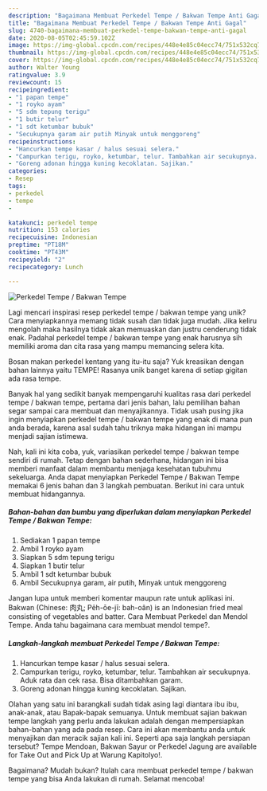 ```yaml
---
description: "Bagaimana Membuat Perkedel Tempe / Bakwan Tempe Anti Gagal"
title: "Bagaimana Membuat Perkedel Tempe / Bakwan Tempe Anti Gagal"
slug: 4740-bagaimana-membuat-perkedel-tempe-bakwan-tempe-anti-gagal
date: 2020-08-05T02:45:59.102Z
image: https://img-global.cpcdn.com/recipes/448e4e85c04ecc74/751x532cq70/perkedel-tempe-bakwan-tempe-foto-resep-utama.jpg
thumbnail: https://img-global.cpcdn.com/recipes/448e4e85c04ecc74/751x532cq70/perkedel-tempe-bakwan-tempe-foto-resep-utama.jpg
cover: https://img-global.cpcdn.com/recipes/448e4e85c04ecc74/751x532cq70/perkedel-tempe-bakwan-tempe-foto-resep-utama.jpg
author: Walter Young
ratingvalue: 3.9
reviewcount: 15
recipeingredient:
- "1 papan tempe"
- "1 royko ayam"
- "5 sdm tepung terigu"
- "1 butir telur"
- "1 sdt ketumbar bubuk"
- "Secukupnya garam air putih Minyak untuk menggoreng"
recipeinstructions:
- "Hancurkan tempe kasar / halus sesuai selera."
- "Campurkan terigu, royko, ketumbar, telur. Tambahkan air secukupnya. Aduk rata dan cek rasa. Bisa ditambahkan garam."
- "Goreng adonan hingga kuning kecoklatan. Sajikan."
categories:
- Resep
tags:
- perkedel
- tempe
- 

katakunci: perkedel tempe  
nutrition: 153 calories
recipecuisine: Indonesian
preptime: "PT18M"
cooktime: "PT43M"
recipeyield: "2"
recipecategory: Lunch

---
```



![Perkedel Tempe / Bakwan Tempe](https://img-global.cpcdn.com/recipes/448e4e85c04ecc74/751x532cq70/perkedel-tempe-bakwan-tempe-foto-resep-utama.jpg)

Lagi mencari inspirasi resep perkedel tempe / bakwan tempe yang unik? Cara menyiapkannya memang tidak susah dan tidak juga mudah. Jika keliru mengolah maka hasilnya tidak akan memuaskan dan justru cenderung tidak enak. Padahal perkedel tempe / bakwan tempe yang enak harusnya sih memiliki aroma dan cita rasa yang mampu memancing selera kita.

Bosan makan perkedel kentang yang itu-itu saja? Yuk kreasikan dengan bahan lainnya yaitu TEMPE! Rasanya unik banget karena di setiap gigitan ada rasa tempe.

Banyak hal yang sedikit banyak mempengaruhi kualitas rasa dari perkedel tempe / bakwan tempe, pertama dari jenis bahan, lalu pemilihan bahan segar sampai cara membuat dan menyajikannya. Tidak usah pusing jika ingin menyiapkan perkedel tempe / bakwan tempe yang enak di mana pun anda berada, karena asal sudah tahu triknya maka hidangan ini mampu menjadi sajian istimewa.


Nah, kali ini kita coba, yuk, variasikan perkedel tempe / bakwan tempe sendiri di rumah. Tetap dengan bahan sederhana, hidangan ini bisa memberi manfaat dalam membantu menjaga kesehatan tubuhmu sekeluarga. Anda dapat menyiapkan Perkedel Tempe / Bakwan Tempe memakai 6 jenis bahan dan 3 langkah pembuatan. Berikut ini cara untuk membuat hidangannya.

<!--inarticleads1-->

##### Bahan-bahan dan bumbu yang diperlukan dalam menyiapkan Perkedel Tempe / Bakwan Tempe:

1. Sediakan 1 papan tempe
1. Ambil 1 royko ayam
1. Siapkan 5 sdm tepung terigu
1. Siapkan 1 butir telur
1. Ambil 1 sdt ketumbar bubuk
1. Ambil Secukupnya garam, air putih, Minyak untuk menggoreng


Jangan lupa untuk memberi komentar maupun rate untuk aplikasi ini. Bakwan (Chinese: 肉丸; Pe̍h-ōe-jī: bah-oân) is an Indonesian fried meal consisting of vegetables and batter. Cara Membuat Perkedel dan Mendol Tempe. Anda tahu bagaimana cara membuat mendol tempe?. 

<!--inarticleads2-->

##### Langkah-langkah membuat Perkedel Tempe / Bakwan Tempe:

1. Hancurkan tempe kasar / halus sesuai selera.
1. Campurkan terigu, royko, ketumbar, telur. Tambahkan air secukupnya. Aduk rata dan cek rasa. Bisa ditambahkan garam.
1. Goreng adonan hingga kuning kecoklatan. Sajikan.


Olahan yang satu ini barangkali sudah tidak asing lagi diantara ibu ibu, anak-anak, atau Bapak-bapak semuanya. Untuk membuat sajian bakwan tempe langkah yang perlu anda lakukan adalah dengan mempersiapkan bahan-bahan yang ada pada resep. Cara ini akan membantu anda untuk menyajikan dan meracik sajian kali ini. Seperti apa saja langkah persiapan tersebut? Tempe Mendoan, Bakwan Sayur or Perkedel Jagung are available for Take Out and Pick Up at Warung Kapitolyo!. 

Bagaimana? Mudah bukan? Itulah cara membuat perkedel tempe / bakwan tempe yang bisa Anda lakukan di rumah. Selamat mencoba!
